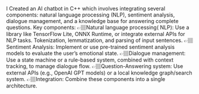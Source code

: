 I Created an AI chatbot in C++ which involves integrating several components: natural language processing (NLP), sentiment analysis, dialogue management, and a knowledge base for answering complete questions.
Key components: 
👉🏽Natural language processing( NLP): Use a library like TensorFlow Lite, ONNX Runtime, or integrate external APIs for NLP tasks. Tokenization, lemmatization, and parsing of input sentences.
👉🏽Sentiment Analysis: Implement or use pre-trained sentiment analysis models to evaluate the user’s emotional state.
👉🏽Dialogue management: Use a state machine or a rule-based system, combined with context tracking, to manage dialogue flow.
👉🏽Question-Answering system: Use external APIs (e.g., OpenAI GPT models) or a local knowledge graph/search system.
👉🏽Integration: Combine these components into a single architecture.
